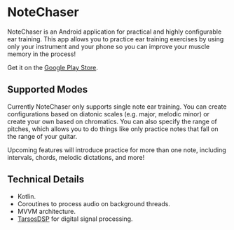 # NoteChaser

NoteChaser is an Android application for practical and highly configurable ear training. This app allows you to practice ear training exercises by using only your instrument and your phone so you can improve your muscle memory in the process!

Get it on the [Google Play Store](https://play.google.com/store/apps/details?id=com.cannonballapps.notechaser).

## Supported Modes

Currently NoteChaser only supports single note ear training. You can create configurations based on diatonic scales (e.g. major, melodic minor) or create your own based on chromatics. You can also specify the range of pitches, which allows you to do things like only practice notes that fall on the range of your guitar.

Upcoming features will introduce practice for more than one note, including intervals, chords, melodic dictations, and more!

## Technical Details

- Kotlin.
- Coroutines to process audio on background threads.
- MVVM architecture.
- [TarsosDSP](https://github.com/JorenSix/TarsosDSP) for digital signal processing.

